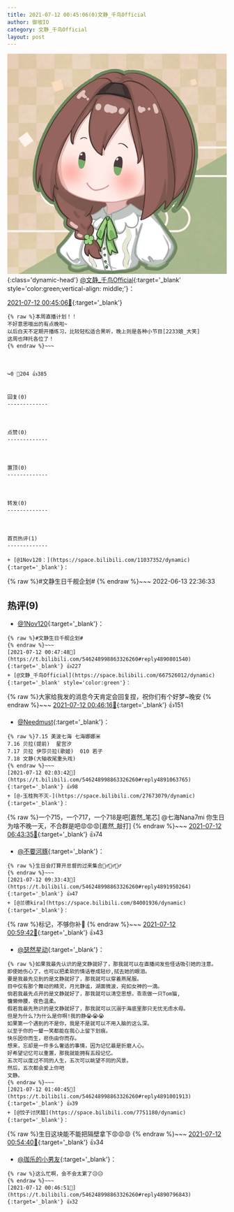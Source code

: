 ```yaml
---
title: 2021-07-12 00:45:06(0)文静_千鸟Official
author: 御坂IO
category: 文静_千鸟Official
layout: post
---
```


![img](/images/ac7482ed1b9a7f203dc68c0c4a77c488a27b108a.jpg){:class='dynamic-head'}
[@文静_千鸟Official](https://space.bilibili.com/667526012/dynamic){:target='_blank' style='color:green;vertical-align: middle;'}：

[2021-07-12 00:45:06🔗](https://t.bilibili.com/546248998863326260){:target='_blank'}

~~~
{% raw %}本周直播计划！！
不好意思哦出的有点晚啦~
以后白天不定期开播练习，比较轻松适合黑听，晚上则是各种小节目[2233娘_大笑]
这周也拜托各位了！
{% endraw %}~~~



↪️0 💬204 👍385


回复(0)
-------------



点赞(0)
-------------



置顶(0)
-------------



转发(0)
-------------



首页热评(1)
-------------

+ [@1Nov120：](https://space.bilibili.com/11037352/dynamic){:target='_blank'}：
~~~
{% raw %}#文静生日千舰企划#
{% endraw %}~~~
2022-06-13 22:36:33


热评(9)
-------------

+ [@1Nov120](https://space.bilibili.com/11037352/dynamic){:target='_blank'}：
~~~
{% raw %}#文静生日千舰企划#
{% endraw %}~~~
[2021-07-12 00:47:48🔗](https://t.bilibili.com/546248998863326260#reply4890801540){:target='_blank'} 👍227
+ [@文静_千鸟Official](https://space.bilibili.com/667526012/dynamic){:target='_blank' style='color:green'}：
~~~
{% raw %}大家给我发的消息今天肯定会回复捏，祝你们有个好梦~晚安
{% endraw %}~~~
[2021-07-12 00:46:16🔗](https://t.bilibili.com/546248998863326260#reply4890791589){:target='_blank'} 👍151
+ [@Needmust](https://space.bilibili.com/86108357/dynamic){:target='_blank'}：
~~~
{% raw %}7.15 美波七海 七海娜娜米
7.16 贝拉(提前)  星宫汐
7.17 贝拉 伊莎贝拉(歌姬)  010 若子
7.18 文静(大轴收尾重头戏)
{% endraw %}~~~
[2021-07-12 02:03:42🔗](https://t.bilibili.com/546248998863326260#reply4891063765){:target='_blank'} 👍98
+ [@-玉桂狗不灭-](https://space.bilibili.com/27673079/dynamic){:target='_blank'}：
~~~
{% raw %}一个715，一个717，一个718是吧[嘉然_笔芯]
@七海Nana7mi 你生日为啥不晚一天，不合群是吧😡😡😡[嘉然_敲打]
{% endraw %}~~~
[2021-07-12 06:43:35🔗](https://t.bilibili.com/546248998863326260#reply4891413590){:target='_blank'} 👍74
+ [@不要河豚](https://space.bilibili.com/273118/dynamic){:target='_blank'}：
~~~
{% raw %}生日会打算开总督的过来集合🙋‍♂️🙋‍♂️🙋‍♂️
{% endraw %}~~~
[2021-07-12 09:33:43🔗](https://t.bilibili.com/546248998863326260#reply4891950264){:target='_blank'} 👍47
+ [@兰德kira](https://space.bilibili.com/84001936/dynamic){:target='_blank'}：
~~~
{% raw %}标记，不够你补👀
{% endraw %}~~~
[2021-07-12 00:59:42🔗](https://t.bilibili.com/546248998863326260#reply4890849571){:target='_blank'} 👍43
+ [@瑟然星动](https://space.bilibili.com/51785502/dynamic){:target='_blank'}：
~~~
{% raw %}如果我最先认识的是文静就好了，那我就可以在直播间发些怪话吸引她的注意。
即使她伤心了，也可以把柔软的情话卷成轻纱,拭去她的眼泪。
要是我最先见到的是文静就好了，那我就可以穿着燕尾服。
目中仅有那个舞动的精灵，月光静谧，湖面微波，宛如女神的一滴。
倘若我最先点开的是文静就好了，那我就可以清空思想，乖乖做一只Tom猫,
慵懒伸腰，夜色温柔。
假若我最先熟识的是文静就好了，那我就可以沉溺于海底里那只无忧无虑水母。
但是为什么?为什么是你啊!我的静😭😭😭
如果第一个遇到的不是你，我是不是就可以不用入脑的这么深。
以至于你的一颦一笑都能在我心上留下划痕。
快乐因你而生，悲伤由你而存。
想来，忘却是一件多么奢适的事情，因为记忆最是折磨人心。
好希望记忆可以重置，那我就能拥有五段记忆。
五次可以度过不同的人生，五次可以眺望不同的风景。
然后，五次都会爱上你吧
文静。
{% endraw %}~~~
[2021-07-12 01:40:45🔗](https://t.bilibili.com/546248998863326260#reply4891001913){:target='_blank'} 👍39
+ [@饺子讨厌醋](https://space.bilibili.com/7751180/dynamic){:target='_blank'}：
~~~
{% raw %}生日这块能不能把隔壁拿下😡😡😡
{% endraw %}~~~
[2021-07-12 00:54:40🔗](https://t.bilibili.com/546248998863326260#reply4890832213){:target='_blank'} 👍34
+ [@珈乐的小男友](https://space.bilibili.com/344521725/dynamic){:target='_blank'}：
~~~
{% raw %}这么忙啊，会不会太累了😥😥
{% endraw %}~~~
[2021-07-12 00:46:51🔗](https://t.bilibili.com/546248998863326260#reply4890796843){:target='_blank'} 👍32


